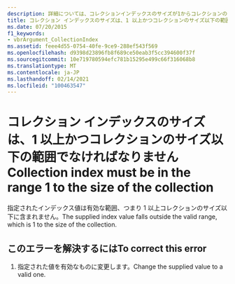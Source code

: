 ```yaml
---
description: 詳細については、コレクションインデックスのサイズが1からコレクションのサイズの範囲内である必要があります。
title: コレクション インデックスのサイズは、1 以上かつコレクションのサイズ以下の範囲でなければなりません
ms.date: 07/20/2015
f1_keywords:
- vbrArgument_CollectionIndex
ms.assetid: feee4d55-0754-40fe-9ce9-288ef543f569
ms.openlocfilehash: d9398d23896fb8f689ce50eab3f5cc394600f37f
ms.sourcegitcommit: 10e719780594efc781b15295e499c66f316068b8
ms.translationtype: MT
ms.contentlocale: ja-JP
ms.lasthandoff: 02/14/2021
ms.locfileid: "100463547"
---
```

# <a name="collection-index-must-be-in-the-range-1-to-the-size-of-the-collection"></a><span data-ttu-id="7d124-103">コレクション インデックスのサイズは、1 以上かつコレクションのサイズ以下の範囲でなければなりません</span><span class="sxs-lookup"><span data-stu-id="7d124-103">Collection index must be in the range 1 to the size of the collection</span></span>

<span data-ttu-id="7d124-104">指定されたインデックス値は有効な範囲、つまり 1 以上コレクションのサイズ以下に含まれません。</span><span class="sxs-lookup"><span data-stu-id="7d124-104">The supplied index value falls outside the valid range, which is 1 to the size of the collection.</span></span>  
  
## <a name="to-correct-this-error"></a><span data-ttu-id="7d124-105">このエラーを解決するには</span><span class="sxs-lookup"><span data-stu-id="7d124-105">To correct this error</span></span>  
  
1. <span data-ttu-id="7d124-106">指定された値を有効なものに変更します。</span><span class="sxs-lookup"><span data-stu-id="7d124-106">Change the supplied value to a valid one.</span></span>  
